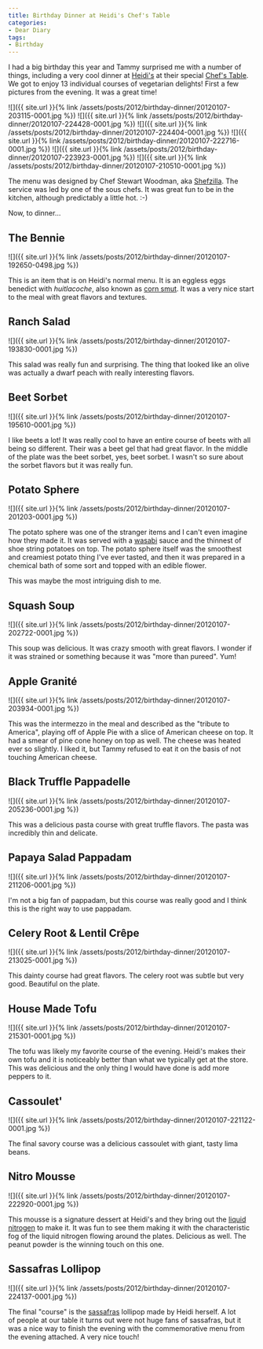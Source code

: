 ```yaml
---
title: Birthday Dinner at Heidi's Chef's Table
categories:
- Dear Diary
tags:
- Birthday
---
```


I had a big birthday this year and Tammy surprised me with a number of things, including a very cool dinner at [Heidi's](http://heidismpls.com/) at their special [Chef's Table](http://heidismpls.com/?p=323). We got to enjoy 13 individual courses of vegetarian delights! First a few pictures from the evening. It was a great time!

![]({{ site.url }}{% link /assets/posts/2012/birthday-dinner/20120107-203115-0001.jpg %})
![]({{ site.url }}{% link /assets/posts/2012/birthday-dinner/20120107-224428-0001.jpg %})
![]({{ site.url }}{% link /assets/posts/2012/birthday-dinner/20120107-224404-0001.jpg %})
![]({{ site.url }}{% link /assets/posts/2012/birthday-dinner/20120107-222716-0001.jpg %})
![]({{ site.url }}{% link /assets/posts/2012/birthday-dinner/20120107-223923-0001.jpg %})
![]({{ site.url }}{% link /assets/posts/2012/birthday-dinner/20120107-210510-0001.jpg %})

The menu was designed by Chef Stewart Woodman, aka [Shefzilla](http://shefzilla.com/). The service was led by one of the sous chefs. It was great fun to be in the kitchen, although predictably a little hot. :-)

Now, to dinner...

## The Bennie

![]({{ site.url }}{% link /assets/posts/2012/birthday-dinner/20120107-192650-0498.jpg %})

This is an item that is on Heidi's normal menu. It is an eggless eggs benedict with _huitlacoche_, also known as [corn smut](http://en.wikipedia.org/wiki/Corn_smut). It was a very nice start to the meal with great flavors and textures.

## Ranch Salad

![]({{ site.url }}{% link /assets/posts/2012/birthday-dinner/20120107-193830-0001.jpg %})

This salad was really fun and surprising. The thing that looked like an olive was actually a dwarf peach with really interesting flavors.

## Beet Sorbet

![]({{ site.url }}{% link /assets/posts/2012/birthday-dinner/20120107-195610-0001.jpg %})

I like beets a lot! It was really cool to have an entire course of beets with all being so different. Their was a beet gel that had great flavor. In the middle of the plate was the beet sorbet, yes, beet sorbet. I wasn't so sure about the sorbet flavors but it was really fun.

## Potato Sphere

![]({{ site.url }}{% link /assets/posts/2012/birthday-dinner/20120107-201203-0001.jpg %})

The potato sphere was one of the stranger items and I can't even imagine how they made it. It was served with a [wasabi](http://en.wikipedia.org/wiki/Wasabi) sauce and the thinnest of shoe string potatoes on top. The potato sphere itself was the smoothest and creamiest potato thing I've ever tasted, and then it was prepared in a chemical bath of some sort and topped with an edible flower.

This was maybe the most intriguing dish to me.

## Squash Soup

![]({{ site.url }}{% link /assets/posts/2012/birthday-dinner/20120107-202722-0001.jpg %})

This soup was delicious. It was crazy smooth with great flavors. I wonder if it was strained or something because it was "more than pureed". Yum!

## Apple Granité

![]({{ site.url }}{% link /assets/posts/2012/birthday-dinner/20120107-203934-0001.jpg %})

This was the intermezzo in the meal and described as the "tribute to America", playing off of Apple Pie with a slice of American cheese on top. It had a smear of pine cone honey on top as well. The cheese was heated ever so slightly. I liked it, but Tammy refused to eat it on the basis of not touching American cheese.

## Black Truffle Pappadelle

![]({{ site.url }}{% link /assets/posts/2012/birthday-dinner/20120107-205236-0001.jpg %})

This was a delicious pasta course with great truffle flavors. The pasta was incredibly thin and delicate.

## Papaya Salad Pappadam

![]({{ site.url }}{% link /assets/posts/2012/birthday-dinner/20120107-211206-0001.jpg %})

I'm not a big fan of pappadam, but this course was really good and I think this is the right way to use pappadam.

## Celery Root & Lentil Crêpe

![]({{ site.url }}{% link /assets/posts/2012/birthday-dinner/20120107-213025-0001.jpg %})

This dainty course had great flavors. The celery root was subtle but very good. Beautiful on the plate.

## House Made Tofu

![]({{ site.url }}{% link /assets/posts/2012/birthday-dinner/20120107-215301-0001.jpg %})

The tofu was likely my favorite course of the evening. Heidi's makes their own tofu and it is noticeably better than what we typically get at the store. This was delicious and the only thing I would have done is add more peppers to it.

## Cassoulet'

![]({{ site.url }}{% link /assets/posts/2012/birthday-dinner/20120107-221122-0001.jpg %})

The final savory course was a delicious cassoulet with giant, tasty lima beans.

## Nitro Mousse

![]({{ site.url }}{% link /assets/posts/2012/birthday-dinner/20120107-222920-0001.jpg %})

This mousse is a signature dessert at Heidi's and they bring out the [liquid nitrogen](http://en.wikipedia.org/wiki/Liquid_nitrogen) to make it. It was fun to see them making it with the characteristic fog of the liquid nitrogen flowing around the plates. Delicious as well. The peanut powder is the winning touch on this one.

## Sassafras Lollipop

![]({{ site.url }}{% link /assets/posts/2012/birthday-dinner/20120107-224137-0001.jpg %})

The final "course" is the [sassafras](http://en.wikipedia.org/wiki/Sassafras) lollipop made by Heidi herself. A lot of people at our table it turns out were not huge fans of sassafras, but it was a nice way to finish the evening with the commemorative menu from the evening attached. A very nice touch!
